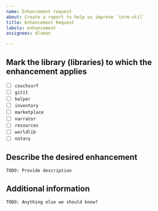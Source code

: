 ```yaml
---
name: Enhancement request
about: Create a report to help us improve `term-util`
title: Enhancement Request
labels: enhancement
assignees: dluman

---
```


## Mark the library (libraries) to which the enhancement applies

- [ ] `couchsurf`
- [ ] `gitit`    
- [ ] `helper`
- [ ] `inventory`
- [ ] `marketplace`
- [ ] `narrator` 
- [ ] `resources`
- [ ] `worldlib` 
- [ ] `notary`   

## Describe the desired enhancement

`TODO: Provide description`

## Additional information

`TODO: Anything else we should know?`
